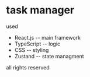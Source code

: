 # task manager

used
 * React.js -- main framework
 * TypeScript -- logic
 * CSS -- styling
 * Zustand -- state managment

all rights reserved